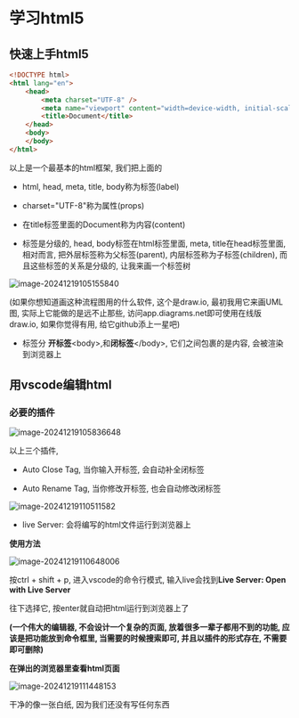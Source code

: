 # 学习html5

## 快速上手html5

```html
<!DOCTYPE html>
<html lang="en">
	<head>
		<meta charset="UTF-8" />
		<meta name="viewport" content="width=device-width, initial-scale=1.0"/>
		<title>Document</title>
	</head>
	<body>
    </body>
</html>

```

以上是一个最基本的html框架, 我们把上面的

- html, head, meta, title, body称为标签(label) 

- charset="UTF-8"称为属性(props)
- 在title标签里面的Document称为内容(content)
- 标签是分级的, head, body标签在html标签里面, meta, title在head标签里面, 相对而言, 把外层标签称为父标签(parent), 内层标签称为子标签(children), 而且这些标签的关系是分级的, 让我来画一个标签树

![image-20241219105155840](C:\Users\jeffp\AppData\Roaming\Typora\typora-user-images\image-20241219105155840.png)

(如果你想知道画这种流程图用的什么软件, 这个是draw.io, 最初我用它来画UML图, 实际上它能做的是远不止那些, 访问app.diagrams.net即可使用在线版draw.io, 如果你觉得有用, 给它github添上一星吧)

- 标签分 **开标签**\<body>,和**闭标签**\</body>, 它们之间包裹的是内容, 会被渲染到浏览器上



## 用vscode编辑html

### 必要的插件

![image-20241219105836648](C:\Users\jeffp\AppData\Roaming\Typora\typora-user-images\image-20241219105836648.png)

以上三个插件, 

- Auto Close Tag, 当你输入开标签, 会自动补全闭标签

- Auto Rename Tag, 当你修改开标签, 也会自动修改闭标签

![image-20241219110511582](C:\Users\jeffp\AppData\Roaming\Typora\typora-user-images\image-20241219110511582.png)

- live Server: 会将编写的html文件运行到浏览器上

**使用方法**

![image-20241219110648006](C:\Users\jeffp\AppData\Roaming\Typora\typora-user-images\image-20241219110648006.png)

按ctrl + shift + p, 进入vscode的命令行模式, 输入live会找到**Live Server: Open with Live Server**

往下选择它, 按enter就自动把html运行到浏览器上了

**(一个伟大的编辑器, 不会设计一个复杂的页面, 放着很多一辈子都用不到的功能, 应该是把功能放到命令框里, 当需要的时候搜索即可, 并且以插件的形式存在, 不需要即可删除)**

**在弹出的浏览器里查看html页面**

![image-20241219111448153](C:\Users\jeffp\AppData\Roaming\Typora\typora-user-images\image-20241219111448153.png)

干净的像一张白纸, 因为我们还没有写任何东西